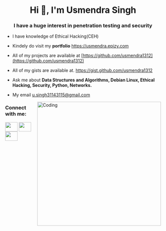 <h1 align="center">Hi 👋, I'm Usmendra Singh</h1>
<h3 align="center">I have a huge interest in penetration testing and security</h3>

-   I have knowledge of Ethical Hacking(CEH)

-  Kindely do visit my **portfolio** https://usmendra.epizy.com

-  All of my projects are available at [https://github.com/usmendra1312](https://github.com/usmendra1312)

-  All of my gists are available at. https://gist.github.com/usmendra1312

-  Ask me about **Data Structures and Algorithms, Debian Linux, Ethical Hacking, Security, Python, Networks.**

-  My email u.singh31143115@gmail.com

<img align="right" alt="Coding" width="400" src="https://cdn.dribbble.com/users/2646423/screenshots/5507196/computer.gif">
<h3 align="left">Connect with me:</h3>
<p align="left">
<a href="https://twitter.com/usmendra" target="blank"><img align="center" src="https://raw.githubusercontent.com/rahuldkjain/github-profile-readme-generator/master/src/images/icons/Social/twitter.svg" alt="" height="30" width="40" /></a>
<a href="https://www.linkedin.com/in/usmendra-singh-464bb31a0"" target="blank"><img align="center" src="https://raw.githubusercontent.com/rahuldkjain/github-profile-readme-generator/master/src/images/icons/Social/linked-in-alt.svg" alt="" height="30" width="40" /></a>
<a href="https://instagram.com/dhiraj_singh_b_d_b_y" target="blank"><img align="center" src="https://raw.githubusercontent.com/rahuldkjain/github-profile-readme-generator/master/src/images/icons/Social/instagram.svg" alt="" height="30" width="40" /></a>
</p>
